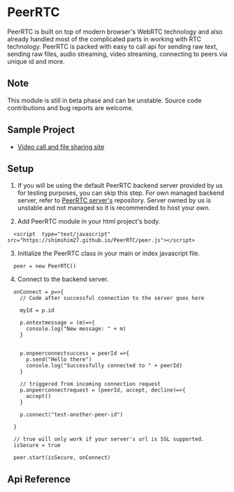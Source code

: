 # PeerRTC
PeerRTC is built on top of modern browser's WebRTC technology and also already handled most of the complicated parts in working with RTC technology. 
PeerRTC is packed with easy to call api for sending raw text, sending raw files, audio streaming, video streaming, connecting to peers via unique id and more.

## Note
This module is still in beta phase and can be unstable. Source code contributions and bug reports are welcome.

## Sample Project
* [Video call and file sharing site]([https://github.com/ShimShim27/PeerRTC](https://github.com/ShimShim27/PeerRTC/tree/master/test/Video%20call%20with%20file%20sharing))

## Setup

1. If you will be using the default PeerRTC backend server provided by us for testing purposes, you can skip this step. For own
managed backend server, refer to [PeerRTC server's](https://github.com/ShimShim27) repository. Server owned by us is unstable and not managed so it is
recommended to host your own.<br/>

2. Add PeerRTC module in your html project's body.
```
  <script  type="text/javascript" src="https://shimshim27.github.io/PeerRTC/peer.js"></script>
```


3. Initialize the PeerRTC class in your main or index javascript file. <br/>
 
  ```
    peer = new PeerRTC()
  ```
  
4. Connect to the backend server. <br/>
```
  onConnect = p=>{
    // Code after successful connection to the server goes here
    
    myId = p.id 
    
    p.ontextmessage = (m)=>{
      console.log("New message: " + m)
    }

    
    p.onpeerconnectsuccess = peerId =>{
      p.send("Hello there")
      console.log("Successfully connected to " + peerId)
    }
    
    // triggered from incoming connection request
    p.onpeerconnectrequest = (peerId, accept, decline)=>{
      accept()
    }
    
    p.connect("test-another-peer-id")
    
  }

  // true will only work if your server's url is SSL supported.
  isSecure = true

  peer.start(isSecure, onConnect)
```
## Api Reference

